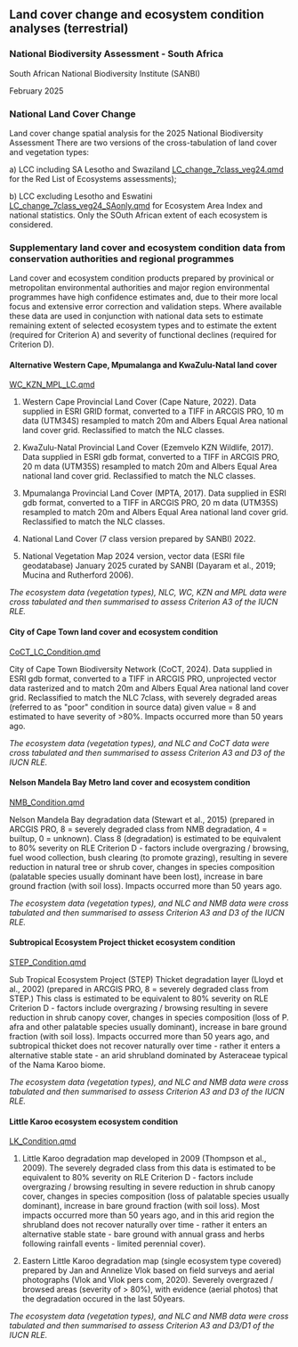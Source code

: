 ## Land cover change and ecosystem condition analyses (terrestrial)

### National Biodiversity Assessment - South Africa

South African National Biodiversity Institute (SANBI)

February 2025

### National Land Cover Change

Land cover change spatial analysis for the 2025 National Biodiversity Assessment There are two versions of the cross-tabulation of land cover and vegetation types:

a)  LCC including SA Lesotho and Swaziland [LC_change_7class_veg24.qmd](LC_change_7class_veg24.qmd) for the Red List of Ecosystems assessments);

b)  LCC excluding Lesotho and Eswatini [LC_change_7class_veg24_SAonly.qmd](LC_change_7class_veg24_SAonly.qmd) for Ecosystem Area Index and national statistics. Only the SOuth African extent of each ecosystem is considered.

### Supplementary land cover and ecosystem condition data from conservation authorities and regional programmes

Land cover and ecosystem condition products prepared by provinical or metropolitan environmental authorities and major region environmental programmes have high confidence estimates and, due to their more local focus and extensive error correction and validation steps. Where available these data are used in conjunction with national data sets to estimate remaining extent of selected ecosystem types and to estimate the extent (required for Criterion A) and severity of functional declines (required for Criterion D).

#### Alternative Western Cape, Mpumalanga and KwaZulu-Natal land cover

[WC_KZN_MPL_LC.qmd](WC_KZN_MPL_LC.qmd)

1.  Western Cape Provincial Land Cover (Cape Nature, 2022). Data supplied in ESRI GRID format, converted to a TIFF in ARCGIS PRO, 10 m data (UTM34S) resampled to match 20m and Albers Equal Area national land cover grid. Reclassified to match the NLC classes.

2.  KwaZulu-Natal Provincial Land Cover (Ezemvelo KZN Wildlife, 2017). Data supplied in ESRI gdb format, converted to a TIFF in ARCGIS PRO, 20 m data (UTM35S) resampled to match 20m and Albers Equal Area national land cover grid. Reclassified to match the NLC classes.

3.  Mpumalanga Provincial Land Cover (MPTA, 2017). Data supplied in ESRI gdb format, converted to a TIFF in ARCGIS PRO, 20 m data (UTM35S) resampled to match 20m and Albers Equal Area national land cover grid. Reclassified to match the NLC classes.

4.  National Land Cover (7 class version prepared by SANBI) 2022.

5.  National Vegetation Map 2024 version, vector data (ESRI file geodatabase) January 2025 curated by SANBI (Dayaram et al., 2019; Mucina and Rutherford 2006).

*The ecosystem data (vegetation types), NLC, WC, KZN and MPL data were cross tabulated and then summarised to assess Criterion A3 of the IUCN RLE.*

#### City of Cape Town land cover and ecosystem condition 

[CoCT_LC_Condition.qmd](CoCT_LC_Condition.qmd)

City of Cape Town Biodiversity Network (CoCT, 2024). Data supplied in ESRI gdb format, converted to a TIFF in ARCGIS PRO, unprojected vector data rasterized and to match 20m and Albers Equal Area national land cover grid. Reclassified to match the NLC 7class, with severely degraded areas (referred to as "poor" condition in source data) given value = 8 and estimated to have severity of \>80%. Impacts occurred more than 50 years ago.

*The ecosystem data (vegetation types), and NLC and CoCT data were cross tabulated and then summarised to assess Criterion A3 and D3 of the IUCN RLE.*

#### Nelson Mandela Bay Metro land cover and ecosystem condition 

[NMB_Condition.qmd](NMB_Condition.qmd)

Nelson Mandela Bay degradation data (Stewart et al., 2015) (prepared in ARCGIS PRO, 8 = severely degraded class from NMB degradation, 4 = builtup, 0 = unknown). Class 8 (degradation) is estimated to be equivalent to 80% severity on RLE Criterion D - factors include overgrazing / browsing, fuel wood collection, bush clearing (to promote grazing), resulting in severe reduction in natural tree or shrub cover, changes in species composition (palatable species usually dominant have been lost), increase in bare ground fraction (with soil loss). Impacts occurred more than 50 years ago.

*The ecosystem data (vegetation types), and NLC and NMB data were cross tabulated and then summarised to assess Criterion A3 and D3 of the IUCN RLE.*

#### Subtropical Ecosystem Project thicket ecosystem condition 

[STEP_Condition.qmd](STEP_Condition.qmd)

Sub Tropical Ecosystem Project (STEP) Thicket degradation layer (Lloyd et al., 2002) (prepared in ARCGIS PRO, 8 = severely degraded class from STEP.) This class is estimated to be equivalent to 80% severity on RLE Criterion D - factors include overgrazing / browsing resulting in severe reduction in shrub canopy cover, changes in species composition (loss of P. afra and other palatable species usually dominant), increase in bare ground fraction (with soil loss). Impacts occurred more than 50 years ago, and subtropical thicket does not recover naturally over time - rather it enters a alternative stable state - an arid shrubland dominated by Asteraceae typical of the Nama Karoo biome.

*The ecosystem data (vegetation types), and NLC and NMB data were cross tabulated and then summarised to assess Criterion A3 and D3 of the IUCN RLE.*

#### Little Karoo ecosystem ecosystem condition 

[LK_Condition.qmd](LK_Condition.qmd)

1.  Little Karoo degradation map developed in 2009 (Thompson et al., 2009). The severely degraded class from this data is estimated to be equivalent to 80% severity on RLE Criterion D - factors include overgrazing / browsing resulting in severe reduction in shrub canopy cover, changes in species composition (loss of palatable species usually dominant), increase in bare ground fraction (with soil loss). Most impacts occurred more than 50 years ago, and in this arid region the shrubland does not recover naturally over time - rather it enters an alternative stable state - bare ground with annual grass and herbs following rainfall events - limited perennial cover).

2.  Eastern Little Karoo degradation map (single ecosystem type covered) prepared by Jan and Annelize Vlok based on field surveys and aerial photographs (Vlok and Vlok pers com, 2020). Severely overgrazed / browsed areas (severity of \> 80%), with evidence (aerial photos) that the degradation occured in the last 50years.

*The ecosystem data (vegetation types), and NLC and NMB data were cross tabulated and then summarised to assess Criterion A3 and D3/D1 of the IUCN RLE.*
